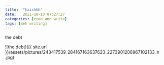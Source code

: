 ```yaml
---
title:  "haishhh"
date:   2021-10-10 07:27:27
categories: [read and write]
tags: [meh writing]
---
```


the debt

![the debt]({{ site.url }}/assets/pictures/243417539_284167163637623_2273901206967102133_n.jpg)
